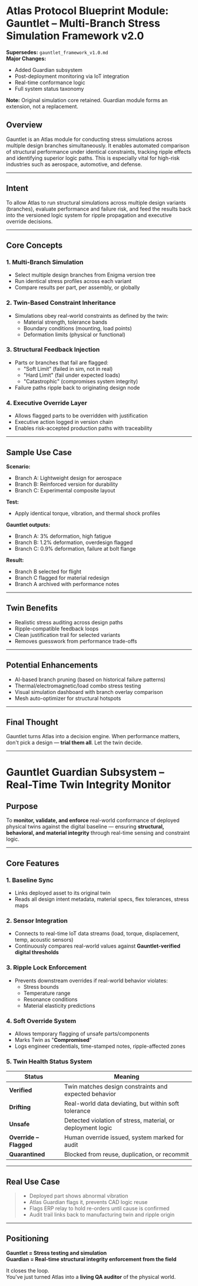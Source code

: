 # Atlas Protocol Blueprint Module: Gauntlet – Multi-Branch Stress Simulation Framework v2.0

**Supersedes:** `gauntlet_framework_v1.0.md`  
**Major Changes:**
- Added Guardian subsystem
- Post-deployment monitoring via IoT integration
- Real-time conformance logic
- Full system status taxonomy

**Note:** Original simulation core retained. Guardian module forms an extension, not a replacement.

## Overview
Gauntlet is an Atlas module for conducting stress simulations across multiple design branches simultaneously. It enables automated comparison of structural performance under identical constraints, tracking ripple effects and identifying superior logic paths. This is especially vital for high-risk industries such as aerospace, automotive, and defense.

---

## Intent
To allow Atlas to run structural simulations across multiple design variants (branches), evaluate performance and failure risk, and feed the results back into the versioned logic system for ripple propagation and executive override decisions.

---

## Core Concepts

### 1. Multi-Branch Simulation
- Select multiple design branches from Enigma version tree
- Run identical stress profiles across each variant
- Compare results per part, per assembly, or globally

### 2. Twin-Based Constraint Inheritance
- Simulations obey real-world constraints as defined by the twin:
  - Material strength, tolerance bands
  - Boundary conditions (mounting, load points)
  - Deformation limits (physical or functional)

### 3. Structural Feedback Injection
- Parts or branches that fail are flagged:
  - "Soft Limit" (failed in sim, not in real)
  - "Hard Limit" (fail under expected loads)
  - "Catastrophic" (compromises system integrity)
- Failure paths ripple back to originating design node

### 4. Executive Override Layer
- Allows flagged parts to be overridden with justification
- Executive action logged in version chain
- Enables risk-accepted production paths with traceability

---

## Sample Use Case

**Scenario:**
- Branch A: Lightweight design for aerospace
- Branch B: Reinforced version for durability
- Branch C: Experimental composite layout

**Test:**
- Apply identical torque, vibration, and thermal shock profiles

**Gauntlet outputs:**
- Branch A: 3% deformation, high fatigue
- Branch B: 1.2% deformation, overdesign flagged
- Branch C: 0.9% deformation, failure at bolt flange

**Result:**
- Branch B selected for flight
- Branch C flagged for material redesign
- Branch A archived with performance notes

---

## Twin Benefits
- Realistic stress auditing across design paths
- Ripple-compatible feedback loops
- Clean justification trail for selected variants
- Removes guesswork from performance trade-offs

---

## Potential Enhancements
- AI-based branch pruning (based on historical failure patterns)
- Thermal/electromagnetic/load combo stress testing
- Visual simulation dashboard with branch overlay comparison
- Mesh auto-optimizer for structural hotspots

---

## Final Thought
Gauntlet turns Atlas into a decision engine. When performance matters, don't pick a design — **trial them all**. Let the twin decide.

---

# Gauntlet Guardian Subsystem – Real-Time Twin Integrity Monitor

## Purpose
To **monitor, validate, and enforce** real-world conformance of deployed physical twins against the digital baseline — ensuring **structural, behavioral, and material integrity** through real-time sensing and constraint logic.

---

## Core Features

### 1. Baseline Sync
- Links deployed asset to its original twin
- Reads all design intent metadata, material specs, flex tolerances, stress maps

### 2. Sensor Integration
- Connects to real-time IoT data streams (load, torque, displacement, temp, acoustic sensors)
- Continuously compares real-world values against **Gauntlet-verified digital thresholds**

### 3. Ripple Lock Enforcement
- Prevents downstream overrides if real-world behavior violates:
  - Stress bounds
  - Temperature range
  - Resonance conditions
  - Material elasticity predictions

### 4. Soft Override System
- Allows temporary flagging of unsafe parts/components
- Marks Twin as "**Compromised**"
- Logs engineer credentials, time-stamped notes, ripple-affected zones

### 5. Twin Health Status System

| Status                 | Meaning                                                     |
|------------------------|-------------------------------------------------------------|
| **Verified**           | Twin matches design constraints and expected behavior       |
| **Drifting**           | Real-world data deviating, but within soft tolerance        |
| **Unsafe**             | Detected violation of stress, material, or deployment logic |
| **Override – Flagged** | Human override issued, system marked for audit              |
| **Quarantined**        | Blocked from reuse, duplication, or recommit                |

---

## Real Use Case
> - Deployed part shows abnormal vibration  
> - Atlas Guardian flags it, prevents CAD logic reuse  
> - Flags ERP relay to hold re-orders until cause is confirmed  
> - Audit trail links back to manufacturing twin and ripple origin

---

## Positioning
**Gauntlet = Stress testing and simulation**  
**Guardian = Real-time structural integrity enforcement from the field**

It closes the loop.  
You've just turned Atlas into a **living QA auditor** of the physical world.